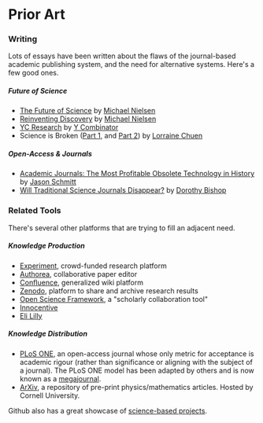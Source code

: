 # Prior Art

### Writing

Lots of essays have been written about the flaws of the journal-based academic publishing system, and the need for alternative systems. Here's a few good ones.

##### Future of Science

* [The Future of Science](http://michaelnielsen.org/blog/the-future-of-science-2/) by [Michael Nielsen](http://michaelnielsen.org/)
* [Reinventing Discovery](https://www.youtube.com/watch?v=Kf2qO0plUKs) by [Michael Nielsen](http://michaelnielsen.org/)
* [YC Research](https://ycr.org/) by [Y Combinator](https://www.ycombinator.com/)
* Science is Broken ([Part 1](https://medium.com/@lorraine_chu3n/science-is-broken-part-1-68b0a9ccd45a#.ytqx1wh82), and [Part 2](https://medium.com/@lorraine_chu3n/science-is-broken-being-open-could-fix-it-2a2f258a3ff3#.qh58ydacr)) by [Lorraine Chuen](https://twitter.com/lorrainechu3n/)

##### Open-Access & Journals

* [Academic Journals: The Most Profitable Obsolete Technology in History](http://jasonschmitt.com/post/106918640086/academic-journals-the-most-profitable-obsolete) by [Jason Schmitt](http://www.jasonschmitt.com/)
* [Will Traditional Science Journals Disappear?](http://www.theguardian.com/science/head-quarters/2015/may/12/will-traditional-science-journals-disappear) by [Dorothy Bishop](http://www.psy.ox.ac.uk/team/dorothy-bishop)

### Related Tools

There's several other platforms that are trying to fill an adjacent need.

##### Knowledge Production

* [Experiment](https://experiment.com), crowd-funded research platform
* [Authorea](https://authorea.com), collaborative paper editor
* [Confluence](https://www.atlassian.com/software/confluence), generalized wiki platform
* [Zenodo](https://zenodo.org), platform to share and archive research results
* [Open Science Framework](https://osf.io/), a "scholarly collaboration tool"
* [Innocentive](http://www.innocentive.com/)
* [Eli Lilly](http://www.lilly.ca/en/index.aspx)

##### Knowledge Distribution

* [PLoS ONE](http://www.plosone.org/), an open-access journal whose only metric for acceptance is academic rigour (rather than significance or aligning with the subject of a journal). The PLoS ONE model has been adapted by others and is now known as a [megajournal](https://en.wikipedia.org/wiki/Mega_journal).
* [ArXiv](http://arxiv.org), a repository of pre-print physics/mathematics articles. Hosted by Cornell University.

Github also has a great showcase of [science-based projects](https://github.com/showcases/science).
